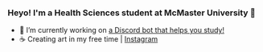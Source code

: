 ### Heyo! I'm a Health Sciences student at McMaster University 👋
* 🌱 I’m currently working on [a Discord bot that helps you study!](https://github.com/micropipette/studybot)
* ☕️ Creating art in my free time | [Instagram](https://www.instagram.com/study.phil/)

